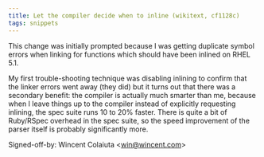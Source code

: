 ```yaml
---
title: Let the compiler decide when to inline (wikitext, cf1128c)
tags: snippets
---
```


This change was initially prompted because I was getting duplicate symbol errors when linking for functions which should have been inlined on RHEL 5.1.

My first trouble-shooting technique was disabling inlining to confirm that the linker errors went away (they did) but it turns out that there was a secondary benefit: the compiler is actually much smarter than me, because when I leave things up to the compiler instead of explicitly requesting inlining, the spec suite runs 10 to 20% faster. There is quite a bit of Ruby/RSpec overhead in the spec suite, so the speed improvement of the parser itself is probably significantly more.

Signed-off-by: Wincent Colaiuta &lt;win@wincent.com&gt;
